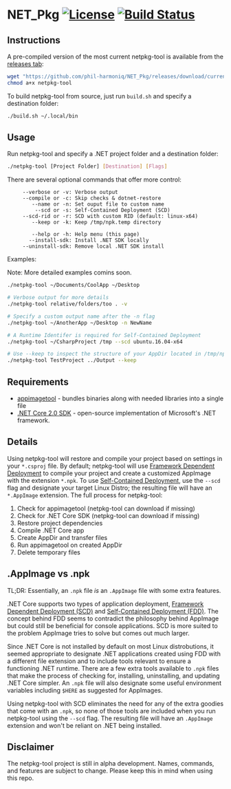 # NET_Pkg [![License][License]](LICENSE.md) [![Build Status](https://travis-ci.org/phil-harmoniq/NET_Pkg.svg?branch=develop)](https://travis-ci.org/phil-harmoniq/NET_Pkg)

[License]: https://img.shields.io/badge/License-MIT-blue.svg

## Instructions

A pre-compiled version of the most current netpkg-tool is available from the [releases tab](https://github.com/phil-harmoniq/NET_Pkg/releases):

```bash
wget "https://github.com/phil-harmoniq/NET_Pkg/releases/download/current/netpkg-tool"
chmod a+x netpkg-tool
```
To build netpkg-tool from source, just run `build.sh` and specify a destination folder:
```bash
./build.sh ~/.local/bin
```

## Usage

Run netpkg-tool and specify a .NET project folder and a destination folder:

```bash
./netpkg-tool [Project Folder] [Destination] [Flags]
```

There are several optional commands that offer more control:

```
     --verbose or -v: Verbose output
     --compile or -c: Skip checks & dotnet-restore
        --name or -n: Set ouput file to custom name
         --scd or -s: Self-Contained Deployment (SCD)
     --scd-rid or -r: SCD with custom RID (default: linux-x64)
        --keep or -k: Keep /tmp/npk.temp directory

        --help or -h: Help menu (this page)
       --install-sdk: Install .NET SDK locally
     --uninstall-sdk: Remove local .NET SDK install
```

Examples:

Note: More detailed examples comins soon.

```bash
./netpkg-tool ~/Documents/CoolApp ~/Desktop
```

```bash
# Verbose output for more details
./netpkg-tool relative/folders/too . -v
```

```bash
# Specify a custom output name after the -n flag
./netpkg-tool ~/AnotherApp ~/Desktop -n NewName
```

```bash
# A Runtime Identifer is required for Self-Contained Deployment
./netpkg-tool ~/CsharpProject /tmp --scd ubuntu.16.04-x64
```

```bash
# Use --keep to inspect the structure of your AppDir located in /tmp/npk.temp
./netpkg-tool TestProject ../Output --keep
```

## Requirements

* [appimagetool](https://github.com/probonopd/appimagekit/) - bundles binaries along with needed libraries into a single file
* [.NET Core 2.0 SDK](https://github.com/dotnet/core/blob/master/release-notes/download-archives/2.0.0-preview1-download.md) - open-source implementation of Microsoft's .NET framework.

## Details

Using netpkg-tool will restore and compile your project based on settings in your `*.csproj` file. By default; netpkg-tool will use [Framework Dependent Deployment](https://docs.microsoft.com/en-us/dotnet/core/deploying/#framework-dependent-deployments-fdd) to compile your project and create a customized AppImage with the extension `*.npk`. To use [Self-Contained Deployment](https://docs.microsoft.com/en-us/dotnet/core/deploying/#self-contained-deployments-scd), use the `--scd` flag and designate your target Linux Distro; the resulting file will have an `*.AppImage` extension. The full process for netpkg-tool:

1. Check for appimagetool (netpkg-tool can download if missing)
2. Check for .NET Core SDK (netpkg-tool can download if missing)
3. Restore project dependencies
4. Compile .NET Core app
5. Create AppDir and transfer files
6. Run appimagetool on created AppDir
7. Delete temporary files

## .AppImage vs .npk

TL;DR: Essentially, an `.npk` file *is* an `.AppImage` file with some extra features.

.NET Core supports two types of application deployment, [Framework Dependent Deployment (SCD)](https://docs.microsoft.com/en-us/dotnet/core/deploying/#framework-dependent-deployments-fdd) and [Self-Contained Deployment (FDD)](https://docs.microsoft.com/en-us/dotnet/core/deploying/#self-contained-deployments-scd). The concept behind FDD seems to contradict the philosophy behind AppImage but could still be beneficial for console applications. SCD is more suited to the problem AppImage tries to solve but comes out much larger.

Since .NET Core is not installed by default on most Linux distrobutions, it seemed appropriate to designate .NET applications created using FDD with a different file extension and to include tools relevant to ensure a functioning .NET runtime. There are a few extra tools available to `.npk` files that make the process of checking for, installing, uninstalling, and updating .NET Core simpler. An `.npk` file will also designate some useful environment variables including `$HERE` as suggested for AppImages.

Using netpkg-tool with SCD eliminates the need for any of the extra goodies that come with an `.npk`, so none of those tools are included when you run netpkg-tool using the `--scd` flag. The resulting file will have an `.AppImage` extension and won't be reliant on .NET being installed.

## Disclaimer

The netpkg-tool project is still in alpha development. Names, commands, and features are subject to change. Please keep this in mind when using this repo.
